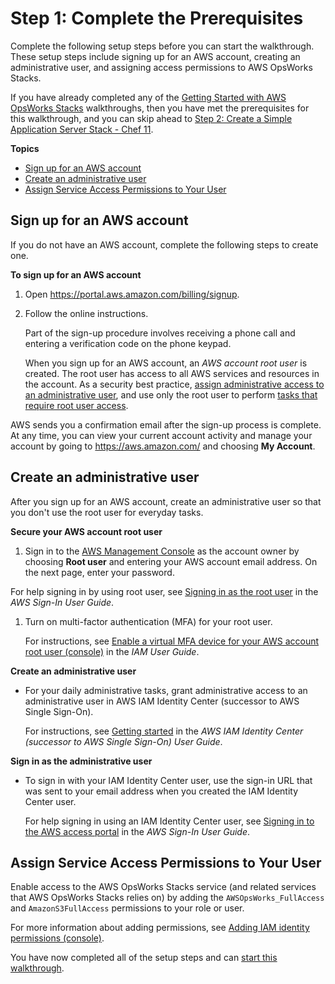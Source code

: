 # Step 1: Complete the Prerequisites<a name="gettingstarted-prerequisites"></a>

Complete the following setup steps before you can start the walkthrough\. These setup steps include signing up for an AWS account, creating an administrative user, and assigning access permissions to AWS OpsWorks Stacks\. 

If you have already completed any of the [Getting Started with AWS OpsWorks Stacks](gettingstarted_intro.md) walkthroughs, then you have met the prerequisites for this walkthrough, and you can skip ahead to [Step 2: Create a Simple Application Server Stack \- Chef 11](gettingstarted-simple.md)\.

**Topics**
+ [Sign up for an AWS account](#sign-up-for-aws)
+ [Create an administrative user](#create-an-admin)
+ [Assign Service Access Permissions to Your User](#gettingstarted-prerequisites-permissions)

## Sign up for an AWS account<a name="sign-up-for-aws"></a>

If you do not have an AWS account, complete the following steps to create one\.

**To sign up for an AWS account**

1. Open [https://portal\.aws\.amazon\.com/billing/signup](https://portal.aws.amazon.com/billing/signup)\.

1. Follow the online instructions\.

   Part of the sign\-up procedure involves receiving a phone call and entering a verification code on the phone keypad\.

   When you sign up for an AWS account, an *AWS account root user* is created\. The root user has access to all AWS services and resources in the account\. As a security best practice, [assign administrative access to an administrative user](https://docs.aws.amazon.com/singlesignon/latest/userguide/getting-started.html), and use only the root user to perform [tasks that require root user access](https://docs.aws.amazon.com/accounts/latest/reference/root-user-tasks.html)\.

AWS sends you a confirmation email after the sign\-up process is complete\. At any time, you can view your current account activity and manage your account by going to [https://aws\.amazon\.com/](https://aws.amazon.com/) and choosing **My Account**\.

## Create an administrative user<a name="create-an-admin"></a>

After you sign up for an AWS account, create an administrative user so that you don't use the root user for everyday tasks\.

**Secure your AWS account root user**

1.  Sign in to the [AWS Management Console](https://console.aws.amazon.com/) as the account owner by choosing **Root user** and entering your AWS account email address\. On the next page, enter your password\.

   For help signing in by using root user, see [Signing in as the root user](https://docs.aws.amazon.com/signin/latest/userguide/console-sign-in-tutorials.html#introduction-to-root-user-sign-in-tutorial) in the *AWS Sign\-In User Guide*\.

1. Turn on multi\-factor authentication \(MFA\) for your root user\.

   For instructions, see [Enable a virtual MFA device for your AWS account root user \(console\)](https://docs.aws.amazon.com/IAM/latest/UserGuide/id_credentials_mfa_enable_virtual.html#enable-virt-mfa-for-root) in the *IAM User Guide*\.

**Create an administrative user**
+ For your daily administrative tasks, grant administrative access to an administrative user in AWS IAM Identity Center \(successor to AWS Single Sign\-On\)\.

  For instructions, see [Getting started](https://docs.aws.amazon.com/singlesignon/latest/userguide/getting-started.html) in the *AWS IAM Identity Center \(successor to AWS Single Sign\-On\) User Guide*\.

**Sign in as the administrative user**
+ To sign in with your IAM Identity Center user, use the sign\-in URL that was sent to your email address when you created the IAM Identity Center user\.

  For help signing in using an IAM Identity Center user, see [Signing in to the AWS access portal](https://docs.aws.amazon.com/signin/latest/userguide/iam-id-center-sign-in-tutorial.html) in the *AWS Sign\-In User Guide*\.

## Assign Service Access Permissions to Your User<a name="gettingstarted-prerequisites-permissions"></a>

Enable access to the AWS OpsWorks Stacks service \(and related services that AWS OpsWorks Stacks relies on\) by adding the `AWSOpsWorks_FullAccess` and `AmazonS3FullAccess` permissions to your role or user\.

For more information about adding permissions, see [Adding IAM identity permissions \(console\)](https://docs.aws.amazon.com/IAM/latest/UserGuide/access_policies_manage-attach-detach.html#add-policies-console)\.

You have now completed all of the setup steps and can [start this walkthrough](gettingstarted-simple.md)\.